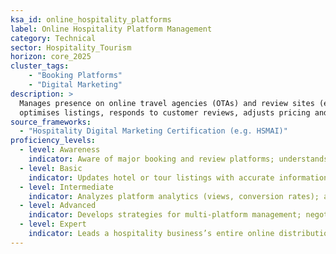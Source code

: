 ```yaml
---  
ksa_id: online_hospitality_platforms  
label: Online Hospitality Platform Management  
category: Technical  
sector: Hospitality_Tourism  
horizon: core_2025  
cluster_tags: 
    - "Booking Platforms"
    - "Digital Marketing"
description: >  
  Manages presence on online travel agencies (OTAs) and review sites (e.g. Expedia, Airbnb, TripAdvisor);  
  optimises listings, responds to customer reviews, adjusts pricing and promotions based on platform analytics to maximize visibility and bookings.  
source_frameworks:  
  - "Hospitality Digital Marketing Certification (e.g. HSMAI)"  
proficiency_levels:  
  - level: Awareness  
    indicator: Aware of major booking and review platforms; understands that online reputation impacts bookings.  
  - level: Basic  
    indicator: Updates hotel or tour listings with accurate information and photos; responds politely to simple online reviews or inquiries following guidelines.  
  - level: Intermediate  
    indicator: Analyzes platform analytics (views, conversion rates); adjusts rates or promotions; responds to reviews in a professional, personalized manner to improve ratings.  
  - level: Advanced  
    indicator: Develops strategies for multi-platform management; negotiates better placement or deals with OTAs; uses digital marketing tactics (SEO for listings, targeted ads) to drive traffic.  
  - level: Expert  
    indicator: Leads a hospitality business’s entire online distribution and reputation strategy; integrates channel management software; mentors staff on digital customer engagement, aligning with industry certifications (e.g. HSMAI).  
---  
```

